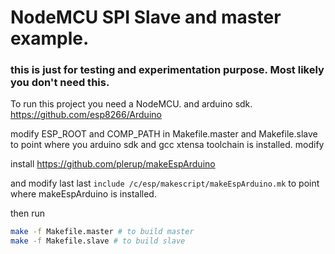 # NodeMCU SPI Slave and master example.
### this is just for testing and experimentation purpose. Most likely you don't need this.

To run this project you need a NodeMCU.
and arduino sdk.
https://github.com/esp8266/Arduino

modify ESP_ROOT and COMP_PATH in Makefile.master and Makefile.slave to point where you arduino sdk and gcc xtensa toolchain is installed.
modify

install
https://github.com/plerup/makeEspArduino

and modify last last `include /c/esp/makescript/makeEspArduino.mk`
to point where makeEspArduino is installed.

then run
```sh
make -f Makefile.master # to build master
make -f Makefile.slave # to build slave
```